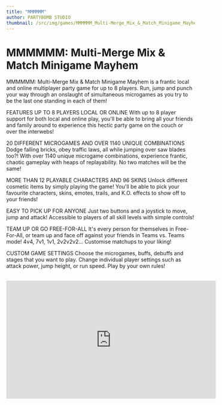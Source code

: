 ```yaml
---
title: "MMMMMM"
author: PARTYBOMB STUDIO
thumbnail: /src/img/games/MMMMMM_Multi-Merge_Mix_&_Match_Minigame_Mayhem.png
---
```


# MMMMMM: Multi-Merge Mix & Match Minigame Mayhem

MMMMMM: Multi-Merge Mix & Match Minigame Mayhem is a frantic local and online multiplayer party game for up to 8 players. Run, jump and punch your way through an onslaught of simultaneous microgames as you try to be the last one standing in each of them!

FEATURES
UP TO 8 PLAYERS LOCAL OR ONLINE
With up to 8 player support for both local and online play, you'll be able to bring all your friends and family around to experience this hectic party game on the couch or over the interwebs!

20 DIFFERENT MICROGAMES AND OVER 1140 UNIQUE COMBINATIONS
Dodge falling bricks, obey traffic laws, all while jumping over saw blades too?! With over 1140 unique microgame combinations, experience frantic, chaotic gameplay with heaps of replayability. No two matches will be the same!

MORE THAN 12 PLAYABLE CHARACTERS AND 96 SKINS
Unlock different cosmetic items by simply playing the game! You'll be able to pick your favourite characters, skins, emotes, trails, and K.O. effects to show off to your friends!

EASY TO PICK UP FOR ANYONE
Just two buttons and a joystick to move, jump and attack! Accessible to players of all skill levels with simple controls!

TEAM UP OR GO FREE-FOR-ALL
It's every person for themselves in Free-For-All, or team up and face off against your friends in Teams vs. Teams mode! 4v4, 7v1, 1v1, 2v2v2v2... Customise matchups to your liking!

CUSTOM GAME SETTINGS
Choose the microgames, buffs, debuffs and stages that you want to play. Change individual player settings such as attack power, jump height, or run speed. Play by your own rules!

<br>

<iframe width="560" height="315" src="https://www.youtube.com/embed/eV2kB0PdvKA" frameborder="0" allowfullscreen></iframe>
